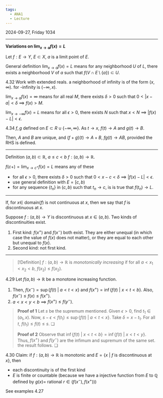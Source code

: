 ```yaml
---
tags:
  - ANA1
  - Lecture
---
```

2024-09-27, Friday
1034

---

**Variations on $\lim_{ x \to a }f(x)=L$**

Let $f:E\to Y$, $E\subset X$, $a$ is a limit point of $E$.

General definition
$\lim_{ x \to a }f(x)=L$ means for any neighborhood $U$ of $L$, there exists a neighborhood $V$ of $a$ such that $f(V\cap E\setminus \{ a \})\subset U$.

4.32
Work with extended reals.
a neighborhood of infinity is of the form $(x, \infty)$. for -infinity is $(-\infty, x)$. 

$\lim_{ x \to a }f(x)=\infty$ means for all real $M$, there exists $\delta>0$ such that $0<|x-a|<\delta$ $\implies$ $f(x)>M$.

$\lim_{ x \to -\infty }f(x)=L$ means for all $\epsilon>0$, there exists $N$ such that $x<N$ $\implies$ $|f(x)-L|<\epsilon$. 



4.34
$f, g$ defined on $E\subset R\cup \{ -\infty, \infty \}$. As $t\to x$, $f(t)\to A$ and $g(t)\to B$.

Then, $A$ and $B$ are unique, and $(f+g)(t)\to A+B$, $fg(t)\to AB$, provided the RHS is defined.

---

Definition
$(a, b)\subset \mathbb{R}$, $a\le c<b$ 
$f:(a, b)\to \mathbb{R}$.

$f(c+)=\lim_{ x \to c^{+} }f(x)=L$ means any of these
- for all $\epsilon>0$, there exists $\delta>0$ such that $0<x-c<\delta$ $\implies$ $|f(x)-L|<\epsilon$.
- use general definition with $E=[c, b)$
- for any sequence $\{ t_{n} \}$ in $(c, b)$ such that $t_{n}\to c$, is is true that $f(t_{n})\to L$. 

---

If, for $x\in$ domain($f$) is not continuous at $x$, then we say that $f$ is discontinuous at $x$. 

Suppose $f:(a, b)\to Y$ is discontinuous at $x\in(a, b)$.
Two kinds of discontinuities exist.
1. First kind: $f(x^{+})$ and $f(x^{-})$ both exist. They are either unequal (in which case the value of $f(x)$ does not matter), or they are equal to each other but unequal to $f(x)$.
2. Second kind: not first kind.

---

>[!Definition]
>$f:(a, b)\to \mathbb{R}$ is *monotonically increasing* if for all $a<x_{1}<x_{2}<b$, $f(x_{2})\le f(x_{2})$. 

4.29
Let $f(a, b)\to \mathbb{R}$ be a monotone increasing function.
1. Then, $f(x^{-})=\sup \{ f(t)\ |\ a<t<x \}$ and $f(x^{+})=\inf\{ f(t)\ |\ x<t<b \}$. Also, $f(x^{-})\leq f(x)\leq f(x^{+})$. 
2. $a<x<y<b$ $\implies$ $f(x^{+})\le f(y^{-})$. 

>**Proof of 1**
>Let $s$ be the supremum mentioned. Given $\epsilon>0$, find $t_{1}\in(a_{1}, x)$. Now, $s-\epsilon<f(t_{1})\le \sup \{ f(t)\ |\ a<t<x \}$. Take $\delta=x-t_{1}$. For all $t$, $f(t_{1})\le f(t)\le s$. ❏
>
>**Proof of 2**
>Observe that $\inf\{ f(t)\ |\ x<t<b \}=\inf\{ f(t)\ |\ x<t<y \}$. Thus, $f(x^{+})$ and $f(y^{-})$ are the infimum and supremum of the same set. the result follows. ❏


4.30
Claim: if $f:(a, b)\to \mathbb{R}$ is monotonic and $E=\{ x\ |\ f\text{ is discontinuous at }x \}$, then
- each discontinuity is of the first kind
- $E$ is finite or countable (because we have a injective function from $E$ to $\mathbb{Q}$ defined by $g(x)$= rational $r\in(f(x^{-}), f(x^{+}))$)

See examples 4.27

